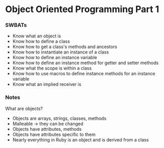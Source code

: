 # Object Oriented Programming Part 1

### SWBATs
- Know what an object is
- Know how to define a class
- Know how to get a class's methods and ancestors
- Know how to instantiate an instance of a class
- Know how to define an instance variable
- Know how to define an instance method for getter and setter methods
- Know what the scope is within a class
- Know how to use macros to define instance methods for an instance variable
- Know what an implied receiver is

### Notes

What are objects?

- Objects are arrays, strings, classes, methods
- Malleable -> they can be changed
- Objects have attributes, methods
- Objects have attributes specific to them
- Nearly everything in Ruby is an object and is derived from a class
